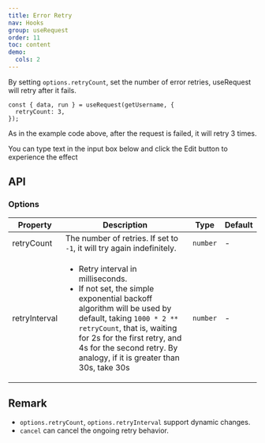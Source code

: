 ```yaml
---
title: Error Retry
nav: Hooks
group: useRequest
order: 11
toc: content
demo:
  cols: 2
---
```


By setting `options.retryCount`, set the number of error retries, useRequest will retry after it fails.

```tsx | pure
const { data, run } = useRequest(getUsername, {
  retryCount: 3,
});
```

As in the example code above, after the request is failed, it will retry 3 times.

You can type text in the input box below and click the Edit button to experience the effect

<code src="./demo/retry.tsx"></code>

## API

### Options

| Property      | Description                                                                                                                                                                                                                                                                                          | Type     | Default |
| ------------- | ---------------------------------------------------------------------------------------------------------------------------------------------------------------------------------------------------------------------------------------------------------------------------------------------------- | -------- | ------- |
| retryCount    | The number of retries. If set to `-1`, it will try again indefinitely.                                                                                                                                                                                                                               | `number` | -       |
| retryInterval | <ul><li>Retry interval in milliseconds. </li><li>If not set, the simple exponential backoff algorithm will be used by default, taking `1000 * 2 ** retryCount`, that is, waiting for 2s for the first retry, and 4s for the second retry. By analogy, if it is greater than 30s, take 30s </li></ul> | `number` | -       |

## Remark

- `options.retryCount`, `options.retryInterval` support dynamic changes.
- `cancel` can cancel the ongoing retry behavior.
